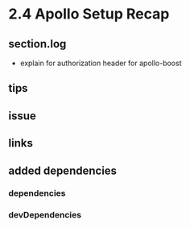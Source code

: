 # 2.4 Apollo Setup Recap

## section.log

- explain for authorization header for apollo-boost

## tips

## issue

## links

## added dependencies

### dependencies

### devDependencies
